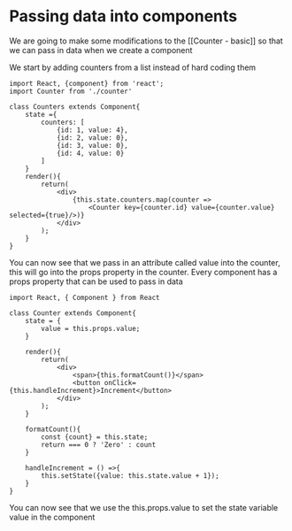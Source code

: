 # Passing data into components
We are going to make some modifications to the [[Counter - basic]] so that we can pass in data when we create a component

We start by adding counters from a list instead of hard coding them

	import React, {component} from 'react';
	import Counter from './counter'

	class Counters extends Component{
		state ={
			counters: [
				{id: 1, value: 4},
				{id: 2, value: 0},
				{id: 3, value: 0},
				{id: 4, value: 0}
			]
		}
		render(){
			return(
				<div>
					{this.state.counters.map(counter => 
						<Counter key={counter.id} value={counter.value} selected={true}/>)}
				</div>
			);
		}
	}

You can now see that we pass in an attribute called value into the counter, this will go into the props property in the counter. Every component has a props property that can be used to pass in data

	import React, { Component } from React

	class Counter extends Component{
		state = {
			value = this.props.value;
		}

		render(){
			return(
				<div>
					<span>{this.formatCount()}</span>
					<button onClick={this.handleIncrement}>Increment</button>
				</div>		
			);
		}

		formatCount(){
			const {count} = this.state;
			return === 0 ? 'Zero' : count
		}
		
		handleIncrement = () =>{
			this.setState({value: this.state.value + 1});
		}
	}

You can now see that we use the this.props.value to set the state variable value in the component



